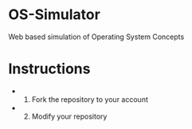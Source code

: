 # OS-Simulator
Web based simulation of Operating System Concepts

# Instructions
- 1. Fork the repository to your account
- 2. Modify your repository
